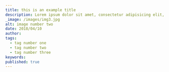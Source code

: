```yaml
---
title: this is an example title
description: Lorem ipsum dolor sit amet, consectetur adipisicing elit, sed do eiusmod tempor incididunt ut labore et dolore magna aliqua. Ut enim ad minim veniam, quis nostrud exercitation ullamco laboris nisi ut aliquip ex ea commodo consequat.
_image: /images/img3.jpg
alt: image number two
date: 2018/04/10
author:
tags:
  - tag number one
  - tag number two
  - tag number three
keywords:
published: true
---
```

